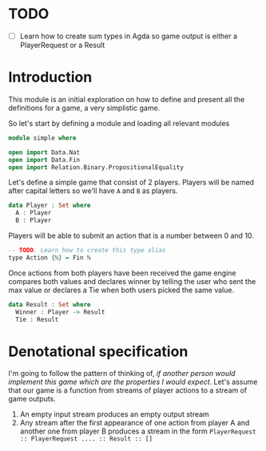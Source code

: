 # TODO

- [  ] Learn how to create sum types in Agda so game output is either a PlayerRequest or a Result

# Introduction

This module is an initial exploration on how to define and present all the definitions for a game, a very simplistic game.

So let's start by defining a module and loading all relevant modules
```agda
module simple where

open import Data.Nat
open import Data.Fin
open import Relation.Binary.PropositionalEquality
```

Let's define a simple game that consist of 2 players. Players will be named after capital letters so we'll have `A` and `B`  as players.

```agda
data Player : Set where
  A : Player
  B : Player
```

Players will be able to submit an action that is a number between 0 and 10.

```agda
-- TODO. Learn how to create this type alias
type Action {ℕ} = Fin ℕ
```

Once actions from both players have been received the game engine compares both values and declares winner by telling the user who sent
the max value or declares a Tie when both users picked the same value.

```agda
data Result : Set where
  Winner : Player -> Result
  Tie : Result
```

# Denotational specification

I'm going to follow the pattern of thinking of, *if another person would implement this game which are the properties I would expect*.
Let's assume that our game is a function from streams of player actions to a stream of game outputs.

1. An empty input stream produces an empty output stream
2. Any stream after the first appearance of one action from player A and another one from player B produces a stream in the form `PlayerRequest :: PlayerRequest .... :: Result :: []`
